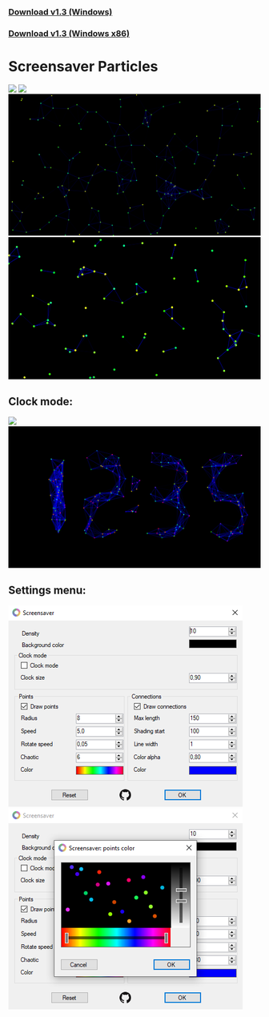 ### [Download v1.3 (Windows)](https://github.com/MixelTe/ScreensaverParticles/releases/download/v1.3/ScreenSaverParticles.scr)
### [Download v1.3 (Windows x86)](https://github.com/MixelTe/ScreensaverParticles/releases/download/v1.3/ScreenSaverParticles_x86.scr)
# Screensaver Particles

![](./docs/demo.gif)
![](./docs/screenrecord.gif)
![](./docs/screenshot1.png)
![](./docs/screenshot2.png)
## Clock mode:
![](./docs/screenrecord2.gif)
![](./docs/screenshot5.png)
## Settings menu:
![](./docs/screenshot3.png)
![](./docs/screenshot4.png)
